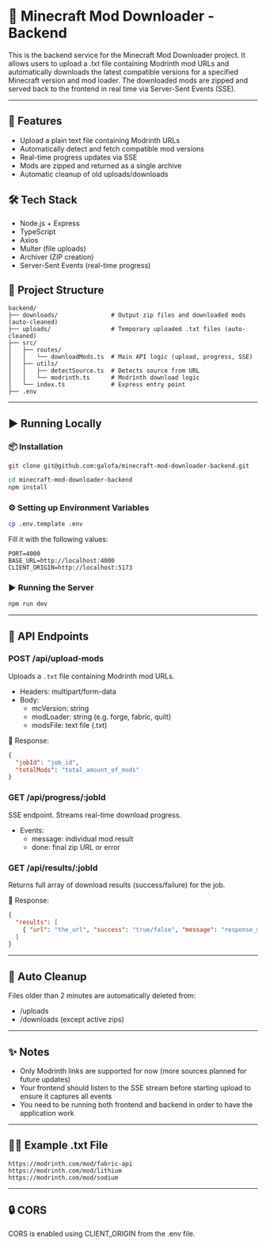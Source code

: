 # 🧩 Minecraft Mod Downloader - Backend

This is the backend service for the Minecraft Mod Downloader project. It allows users to upload a .txt file containing Modrinth mod URLs and automatically downloads the latest compatible versions for a specified Minecraft version and mod loader. The downloaded mods are zipped and served back to the frontend in real time via Server-Sent Events (SSE).

---

## 🚀 Features

- Upload a plain text file containing Modrinth URLs
- Automatically detect and fetch compatible mod versions
- Real-time progress updates via SSE
- Mods are zipped and returned as a single archive
- Automatic cleanup of old uploads/downloads

## 🛠️ Tech Stack

- Node.js + Express
- TypeScript
- Axios
- Multer (file uploads)
- Archiver (ZIP creation)
- Server-Sent Events (real-time progress)

## 📁 Project Structure

```
backend/
├── downloads/               # Output zip files and downloaded mods (auto-cleaned)
├── uploads/                 # Temporary uploaded .txt files (auto-cleaned)
├── src/
│   ├── routes/
│   │   └── downloadMods.ts  # Main API logic (upload, progress, SSE)
│   ├── utils/
│   │   ├── detectSource.ts  # Detects source from URL
│   │   └── modrinth.ts      # Modrinth download logic
│   └── index.ts             # Express entry point
├── .env
```

---

## ▶️ Running Locally

### 📦 Installation

```git
git clone git@github.com:galofa/minecraft-mod-downloader-backend.git
```

```bash
cd minecraft-mod-downloader-backend
npm install
```

### ⚙️ Setting up Environment Variables

```bash
cp .env.template .env
```

Fill it with the following values:

```env
PORT=4000
BASE_URL=http://localhost:4000
CLIENT_ORIGIN=http://localhost:5173
```

### ▶️ Running the Server

```bash
npm run dev
```

---

## 🧪 API Endpoints

### POST /api/upload-mods

Uploads a `.txt` file containing Modrinth mod URLs.

- Headers: multipart/form-data
- Body:
  - mcVersion: string
  - modLoader: string (e.g. forge, fabric, quilt)
  - modsFile: text file (.txt)

📄 Response:
```json
{
  "jobId": "job_id", 
  "totalMods": "total_amount_of_mods"
}
```

### GET /api/progress/:jobId

SSE endpoint. Streams real-time download progress.

- Events:
  - message: individual mod result
  - done: final zip URL or error

### GET /api/results/:jobId

Returns full array of download results (success/failure) for the job.

📄 Response:
```json
{
  "results": [
    { "url": "the_url", "success": "true/false", "message": "response_message" },
  ]
}
```

---

## 🧼 Auto Cleanup

Files older than 2 minutes are automatically deleted from:
- /uploads
- /downloads (except active zips)

---

## ✨ Notes

- Only Modrinth links are supported for now (more sources planned for future updates)
- Your frontend should listen to the SSE stream before starting upload to ensure it captures all events
- You need to be running both frontend and backend in order to have the application work

---

## 🧙‍♂️ Example .txt File

```
https://modrinth.com/mod/fabric-api
https://modrinth.com/mod/lithium
https://modrinth.com/mod/sodium
```

---

## 🔒 CORS

CORS is enabled using CLIENT_ORIGIN from the .env file.
